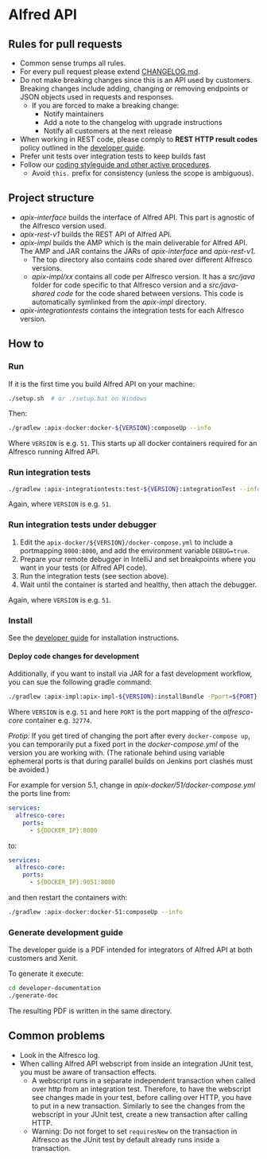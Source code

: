 # Alfred API

## Rules for pull requests
* Common sense trumps all rules.
* For every pull request please extend [CHANGELOG.md](../CHANGELOG.md).
* Do not make breaking changes since this is an API used by customers. Breaking changes include 
  adding, changing or removing endpoints or JSON objects used in requests and responses.
  * If you are forced to make a breaking change:
    * Notify maintainers
    * Add a note to the changelog with upgrade instructions
    * Notify all customers at the next release
* When working in REST code, please comply to **REST HTTP result codes** policy outlined in the
  [developer guide](./developer-documentation).
* Prefer unit tests over integration tests to keep builds fast
* Follow our 
  [coding styleguide and other active procedures](https://xenitsupport.jira.com/wiki/spaces/XEN/pages/624558081/XeniT+Enhancement+Proposals+XEP).
  * Avoid `this.` prefix for consistency (unless the scope is ambiguous).


## Project structure
* *apix-interface* builds the interface of Alfred API. This part is agnostic of the 
Alfresco version used.
* *apix-rest-v1* builds the REST API of Alfred API. 
* *apix-impl* builds the AMP which is the main deliverable for Alfred API. The AMP and JAR contains the JARs of 
*apix-interface* and *apix-rest-v1*.
  * The top directory also contains code shared over different Alfresco versions.
  * *apix-impl/xx* contains all code per Alfresco version. It has a *src/java* folder
  for code specific to that Alfresco version and a *src/java-shared code* for the code shared between
  versions. This code is automatically symlinked from the *apix-impl* directory.   
* *apix-integrationtests* contains the integration tests for each Alfresco version.


## How to

### Run
If it is the first time you build Alfred API on your machine:
```bash
./setup.sh  # or ./setup.bat on Windows
```
Then:
```bash
./gradlew :apix-docker:docker-${VERSION}:composeUp --info
```
Where `VERSION` is e.g. `51`.
This starts up all docker containers required for an Alfresco running Alfred API.


### Run integration tests
```bash
./gradlew :apix-integrationtests:test-${VERSION}:integrationTest --info
```  
Again, where `VERSION` is e.g. `51`.

### Run integration tests under debugger
1. Edit the `apix-docker/${VERSION}/docker-compose.yml` to include a portmapping `8000:8000`, and 
  add the environment variable `DEBUG=true`.
2. Prepare your remote debugger in IntelliJ and set breakpoints where you want in your tests
 (or Alfred API code).
3. Run the integration tests (see section above).
4. Wait until the container is started and healthy, then attach the debugger.

Again, where `VERSION` is e.g. `51`.


### Install
See the [developer guide](./developer-documentation) for installation instructions.

#### Deploy code changes for development
Additionally, if you want to install via JAR for a fast development workflow,
you can sue the following gradle command:

```bash
./gradlew :apix-impl:apix-impl-${VERSION}:installBundle -Pport=${PORT}
```
Where `VERSION` is e.g. `51` and here `PORT` is the port mapping of the *alfresco-core* container e.g. `32774`.

*Protip:* If you get tired of changing the port after every `docker-compose up`, you can temporarily put a
fixed port in the *docker-compose.yml* of the version you are working with. (The rationale behind using 
variable ephemeral ports is that during parallel builds on Jenkins port clashes must be avoided.)

For example for version 5.1, change in *apix-docker/51/docker-compose.yml* 
the ports line from:
```yaml
services:
  alfresco-core:
    ports:
      - ${DOCKER_IP}:8080
``` 
to: 
```yaml
services:
  alfresco-core:
    ports:
      - ${DOCKER_IP}:9051:8080
```
and then restart the containers with:

```bash
./gradlew :apix-docker:docker-51:composeUp --info
```

### Generate development guide 
The developer guide is a PDF intended for integrators of Alfred API at both customers
and Xenit.

To generate it execute:
```bash
cd developer-documentation
./generate-doc
```
The resulting PDF is written in the same directory.

## Common problems
* Look in the Alfresco log.
* When calling Alfred API webscript from inside an integration JUnit test, you must be aware of 
  transaction effects.
    * A webscript runs in a separate independent transaction when called over http from an integration 
      test. Therefore, to have the webscript see changes made in your test, before calling over HTTP, 
      you have to put in a new transaction. Similarly to see the changes from the webscript in your 
      JUnit test, create a new transaction after calling HTTP. 
    * Warning: Do not forget to set `requiresNew` on the transaction in Alfresco as the JUnit test by 
      default already runs inside a transaction.

